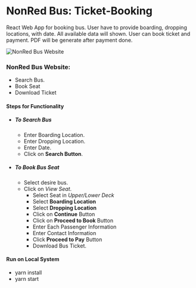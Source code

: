 # NonRed Bus: Ticket-Booking
React Web App for booking bus. User have to provide boarding, dropping locations, with date. All available data will shown. User can book ticket and payment. PDF will be generate after payment done.

![NonRed Bus Website](https://res.cloudinary.com/gafrfdasdx/image/upload/v1618489835/portfolio/Completed%20Projects/NonRedBus_iphalz.png)

### NonRed Bus Website:
 - Search Bus.
 - Book Seat
 - Download Ticket

#### Steps for Functionality
 - ##### To Search Bus
    - Enter Boarding Location.
    - Enter Dropping Location.
    - Enter Date.
    - Click on **Search Button**.
 - ##### To Book Bus Seat
    - Select desire bus.
    - Click on *View Seat*.
      - Select Seat in *Upper/Lower Deck*
      - Select **Boarding Location**
      - Select **Dropping Location**
      - Click on **Continue** Button
      - Click on **Proceed to Book** Button
      - Enter Each Passenger Information
      - Enter Contact Information
      - Click **Proceed to Pay** Button
      - Download Bus Ticket.
    
    

#### Run on Local System
  - yarn install
  - yarn start
  
